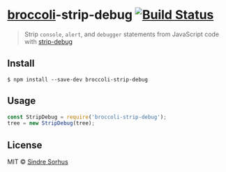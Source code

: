 # [broccoli](https://github.com/joliss/broccoli)-strip-debug [![Build Status](https://travis-ci.org/sindresorhus/broccoli-strip-debug.svg?branch=master)](https://travis-ci.org/sindresorhus/broccoli-strip-debug)

> Strip `console`, `alert`, and `debugger` statements from JavaScript code with [strip-debug](https://github.com/sindresorhus/strip-debug)


## Install

```
$ npm install --save-dev broccoli-strip-debug
```


## Usage

```js
const StripDebug = require('broccoli-strip-debug');
tree = new StripDebug(tree);
```


## License

MIT © [Sindre Sorhus](https://sindresorhus.com)

